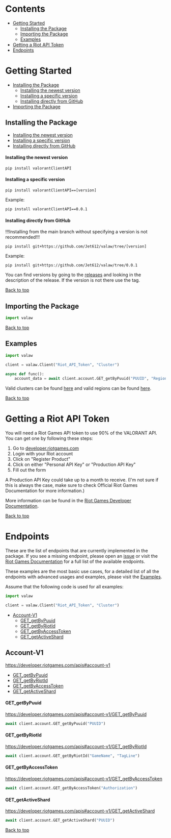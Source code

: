 # Contents
- [Getting Started](#getting-started)
    - [Installing the Package](#installing-the-package)
    - [Importing the Package](#importing-the-package)
    - [Examples](#examples)
- [Getting a Riot API Token](#getting-a-riot-api-token)
- [Endpoints](#endpoints)

# Getting Started
- [Installing the Package](#installing-the-package)
    - [Installing the newest version](#installing-the-newest-version)
    - [Installing a specific version](#installing-a-specific-version)
    - [Installing directly from GitHub](#installing-directly-from-github)
- [Importing the Package](#importing-the-package)
## Installing the Package
- [Installing the newest version](#installing-the-newest-version)
- [Installing a specific version](#installing-a-specific-version)
- [Installing directly from GitHub](#installing-directly-from-github)
#### Installing the newest version
```
pip install valorantClientAPI
```
#### Installing a specific version
```
pip install valorantClientAPI==[version]
```
Example:
```
pip install valorantClientAPI==0.0.1
```
#### Installing directly from GitHub
!!!Installing from the main branch without specifying a version is not recommended!!!
```
pip install git+https://github.com/Jet612/valaw/tree/[version]
```
Example:
```
pip install git+https://github.com/Jet612/valaw/tree/0.0.1
```
You can find versions by going to the [releases](https://github.com/Jet612/valaw/releases) and looking in the description of the release. If the version is not there use the tag.

[Back to top](#contents)
## Importing the Package
```py
import valaw
```

[Back to top](#contents)
## Examples
```py
import valaw

client = valaw.Client("Riot_API_Token", "Cluster")

async def func():
    account_data = await client.account.GET_getByPuuid("PUUID", "Region")
```
Valid clusters can be found [here](#clusters) and valid regions can be found [here](#regions).

[Back to top](#contents)
# Getting a Riot API Token
You will need a Riot Games API token to use 90% of the VALORANT API. You can get one by following these steps:
1. Go to [developer.riotgames.com](https://developer.riotgames.com/)
2. Login with your Riot account
3. Click on "Register Product"
4. Click on either "Personal API Key" or "Production API Key"
5. Fill out the form

A Production API Key could take up to a month to receive. (I'm not sure if this is always the case, make sure to check Official Riot Games Documentation for more information.)

More information can be found in the [Riot Games Developer Documentation](https://developer.riotgames.com/docs/portal#product-registration).

[Back to top](#contents)
# Endpoints
These are the list of endpoints that are currently implemented in the package. If you see a missing endpoint, please open an [issue](https://github.com/Jet612/valaw/issues) or visit the [Riot Games Documentation](https://developer.riotgames.com/apis) for a full list of the available endpoints.

These examples are the most basic use cases, for a detailed list of all the endpoints with advanced usages and examples, please visit the [Examples](https://github.com/Jet612/valaw/docs/examples).

Assume that the following code is used for all examples:
```py
import valaw

client = valaw.Client("Riot_API_Token", "Cluster")
```

- [Account-V1](#account-v1)
    - [GET_getByPuuid](#get_getbypuuid)
    - [GET_getByRiotId](#get_getbyriotid)
    - [GET_getByAccessToken](#get_getbyaccesstoken)
    - [GET_getActiveShard](#get_getactiveshard)

## Account-V1
https://developer.riotgames.com/apis#account-v1
- [GET_getByPuuid](#get_getbypuuid)
- [GET_getByRiotId](#get_getbyriotid)
- [GET_getByAccessToken](#get_getbyaccesstoken)
- [GET_getActiveShard](#get_getactiveshard)

#### GET_getByPuuid
https://developer.riotgames.com/apis#account-v1/GET_getByPuuid
```py
await client.account.GET_getByPuuid("PUUID")
```
#### GET_getByRiotId
https://developer.riotgames.com/apis#account-v1/GET_getByRiotId
```py
await client.account.GET_getByRiotId("GameName", "TagLine")
```
#### GET_getByAccessToken
https://developer.riotgames.com/apis#account-v1/GET_getByAccessToken
```py
await client.account.GET_getByAccessToken("Authorization")
```
#### GET_getActiveShard
https://developer.riotgames.com/apis#account-v1/GET_getActiveShard
```py
await client.account.GET_getActiveShard("PUUID")
```

[Back to top](#contents)


